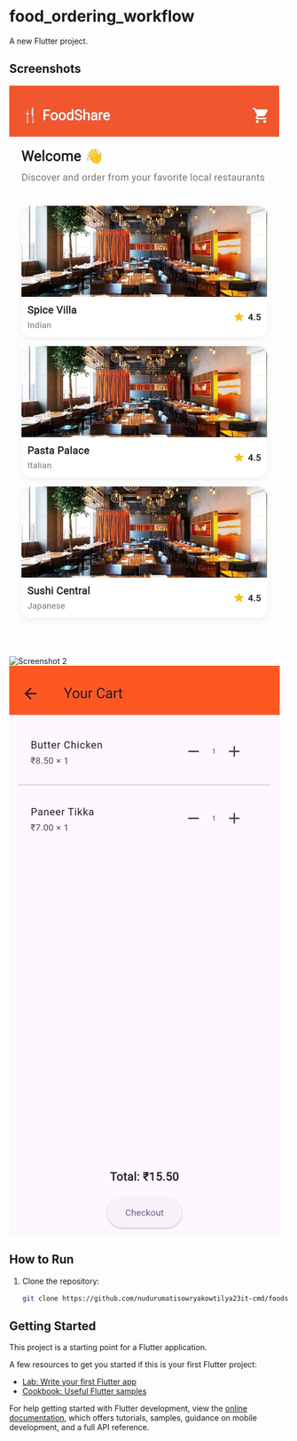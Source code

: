 # food_ordering_workflow

A new Flutter project.

## Screenshots
![Screenshot 1](screenshot1.jpg)
![Screenshot 2](screenshot2.jpg)
![Screenshot 3](screenshot3.jpg)
## How to Run
1. Clone the repository:
   ```bash
   git clone https://github.com/nudurumatisowryakowtilya23it-cmd/foodshare-app.git


## Getting Started

This project is a starting point for a Flutter application.

A few resources to get you started if this is your first Flutter project:

- [Lab: Write your first Flutter app](https://docs.flutter.dev/get-started/codelab)
- [Cookbook: Useful Flutter samples](https://docs.flutter.dev/cookbook)

For help getting started with Flutter development, view the
[online documentation](https://docs.flutter.dev/), which offers tutorials,
samples, guidance on mobile development, and a full API reference.
